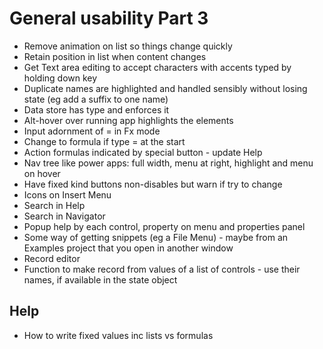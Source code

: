 General usability Part 3
========================

- Remove animation on list so things change quickly
- Retain position in list when content changes
- Get Text area editing to accept characters with accents typed by holding down key
- Duplicate names are highlighted and handled sensibly without losing state (eg add a suffix to one name)
- Data store has type and enforces it
- Alt-hover over running app highlights the elements
- Input adornment of = in Fx mode
- Change to formula if type = at the start
- Action formulas indicated by special button - update Help
- Nav tree like power apps:  full width, menu at right, highlight and menu on hover
- Have fixed kind buttons non-disables but warn if try to change
- Icons on Insert Menu
- Search in Help
- Search in Navigator
- Popup help by each control, property on menu and properties panel
- Some way of getting snippets (eg a File Menu) - maybe from an Examples project that you open in another window
- Record editor
- Function to make record from values of a list of controls - use their names, if available in the state object

Help
----

- How to write fixed values inc lists vs formulas